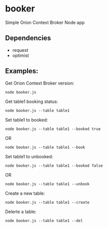 # booker
Simple Orion Context Broker Node app

## Dependencies
* request
* optimist

## Examples:
Get Orion Context Broker version:

```
node booker.js
```

Get table1 booking status:

```
node booker.js --table table1
```

Set table1 to booked:

```
node booker.js --table table1 --booked true
```

OR

```
node booker.js --table table1 --book
```

Set table1 to unbooked:

```
node booker.js --table table1 --booked false
```

OR

```
node booker.js --table table1 --unbook
```

Create a new table:

```
node booker.js --table table1 --create
```

Delerte a table:

```
node booker.js --table table1 --del
```